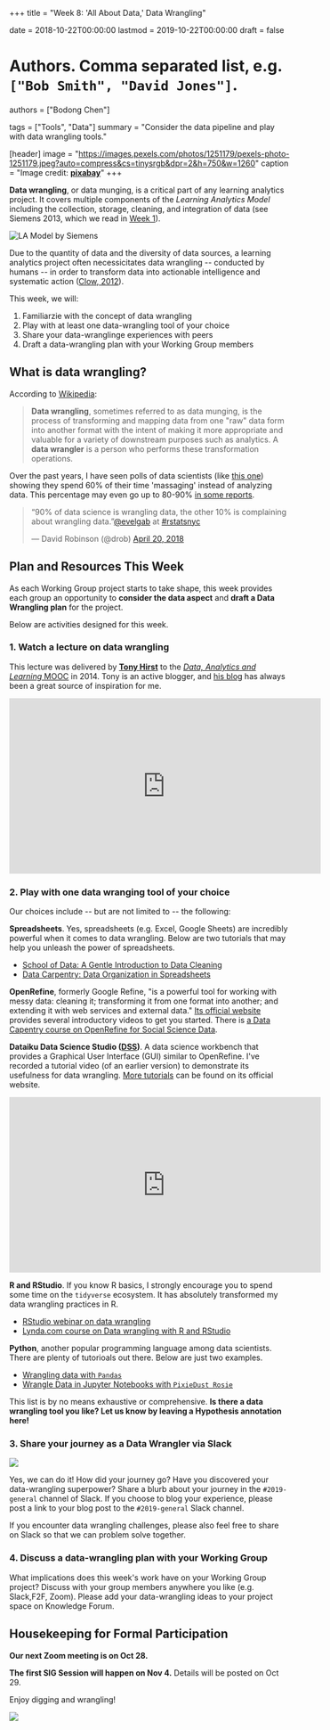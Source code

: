 +++
title = "Week 8: 'All About Data,' Data Wrangling"

date = 2018-10-22T00:00:00
lastmod = 2019-10-22T00:00:00
draft = false

# Authors. Comma separated list, e.g. `["Bob Smith", "David Jones"]`.
authors = ["Bodong Chen"]

tags = ["Tools", "Data"]
summary = "Consider the data pipeline and play with data wrangling tools."

[header]
image = "https://images.pexels.com/photos/1251179/pexels-photo-1251179.jpeg?auto=compress&cs=tinysrgb&dpr=2&h=750&w=1260"
caption = "Image credit: [**pixabay**](https://www.pexels.com/photo/person-flattening-dough-with-rolling-pin-1251179/)"
+++

**Data wrangling**, or data munging, is a critical part of any learning analytics project. It covers multiple components of the *Learning Analytics Model* including the collection, storage, cleaning, and integration of data (see Siemens 2013, which we read in [Week 1](https://colig.github.io/laumn/post/week1/)).

![LA Model by Siemens](https://c1.staticflickr.com/3/2814/9662456144_51b12d6057_b.jpg)

Due to the quantity of data and the diversity of data sources, a learning analytics project often necessicitates data wrangling -- conducted by humans -- in order to transform data into actionable intelligence and systematic action ([Clow, 2012](https://dl.acm.org/citation.cfm?doid=2567574.2567603)). 

This week, we will:

1. Familiarzie with the concept of data wrangling
2. Play with at least one data-wrangling tool of your choice
3. Share your data-wranglinge experiences with peers
4. Draft a data-wrangling plan with your Working Group members

## What is data wrangling?

According to [Wikipedia](https://en.wikipedia.org/wiki/Data_wrangling):

> **Data wrangling**, sometimes referred to as data munging, is the process of transforming and mapping data from one "raw" data form into another format with the intent of making it more appropriate and valuable for a variety of downstream purposes such as analytics. A **data wrangler** is a person who performs these transformation operations.

Over the past years, I have seen polls of data scientists (like [this one](https://www.forbes.com/sites/gilpress/2016/03/23/data-preparation-most-time-consuming-least-enjoyable-data-science-task-survey-says/#4d660d346f63)) showing they spend 60% of their time 'massaging' instead of analyzing data. This percentage may even go up to 80-90% [in some reports](https://www.infoworld.com/article/3228245/data-science/the-80-20-data-science-dilemma.html).

<!-- ![](https://thumbor.forbes.com/thumbor/960x0/https%3A%2F%2Fblogs-images.forbes.com%2Fgilpress%2Ffiles%2F2016%2F03%2FTime-1200x511.jpg) -->

<blockquote class="twitter-tweet" data-lang="en"><p lang="en" dir="ltr">“90% of data science is wrangling data, the other 10% is complaining about wrangling data.”<a href="https://twitter.com/evelgab?ref_src=twsrc%5Etfw">@evelgab</a> at <a href="https://twitter.com/hashtag/rstatsnyc?src=hash&amp;ref_src=twsrc%5Etfw">#rstatsnyc</a></p>&mdash; David Robinson (@drob) <a href="https://twitter.com/drob/status/987436677026254848?ref_src=twsrc%5Etfw">April 20, 2018</a></blockquote>
<script async src="https://platform.twitter.com/widgets.js" charset="utf-8"></script>

<!-- ![](https://thumbor.forbes.com/thumbor/960x0/https%3A%2F%2Fblogs-images.forbes.com%2Fgilpress%2Ffiles%2F2016%2F03%2FLeast-Enjoyable4-1200x511.jpg) -->


## Plan and Resources This Week

As each Working Group project starts to take shape, this week provides each group an opportunity to **consider the data aspect** and **draft a Data Wrangling plan** for the project. 

Below are activities designed for this week.

### 1. Watch a lecture on data wrangling 

This lecture was delivered by [**Tony Hirst**](https://blog.ouseful.info/about/) to the [*Data, Analytics and Learning* MOOC](https://www.edx.org/course/data-analytics-learning-utarlingtonx-link5-10x) in 2014. Tony is an active blogger, and [his blog](https://blog.ouseful.info/) has always been a great source of inspiration for me. 

<iframe width="560" height="315" src="https://www.youtube-nocookie.com/embed/wszwwbWftUs" frameborder="0" allow="autoplay; encrypted-media" allowfullscreen></iframe>

### 2. Play with one data wranging tool of your choice

Our choices include -- but are not limited to -- the following:

**Spreadsheets**. Yes, spreadsheets (e.g. Excel, Google Sheets) are incredibly powerful when it comes to data wrangling. Below are two tutorials that may help you unleash the power of spreadsheets.

- [School of Data: A Gentle Introduction to Data Cleaning](https://schoolofdata.org/courses/#IntroDataCleaning)
- [Data Carpentry: Data Organization in Spreadsheets](http://www.datacarpentry.org/spreadsheet-ecology-lesson/)
<!-- - [School of Data Handbook: Using a spreadsheet to clean up a dataset](https://datapatterns.readthedocs.org/en/latest/recipes/cleaning-data-with-spreadsheets.html) -->

**OpenRefine**, formerly Google Refine, "is a powerful tool for working with messy data: cleaning it; transforming it from one format into another; and extending it with web services and external data." [Its official website](http://openrefine.org/) provides several introductory videos to get you started. There is [a Data Capentry course on OpenRefine for Social Science Data](https://datacarpentry.org/openrefine-socialsci/). 

**Dataiku Data Science Studio ([DSS](https://www.dataiku.com/dss/index.html))**. A data science workbench that provides a Graphical User Interface (GUI) similar to OpenRefine. I've recorded a tutorial video (of an earlier version) to demonstrate its usefulness for data wrangling. [More tutorials](https://www.dataiku.com/learn/guide/tutorials/basics.html) can be found on its official website.

<iframe width="560" height="315" src="https://www.youtube-nocookie.com/embed/uNYrjeoPFGU" frameborder="0" allow="autoplay; encrypted-media" allowfullscreen></iframe>

**R and RStudio**. If you know R basics, I strongly encourage you to spend some time on the `tidyverse` ecosystem. It has absolutely transformed my data wrangling practices in R. 

- [RStudio webinar on data wrangling](https://www.rstudio.com/resources/webinars/data-wrangling-with-r-and-rstudio/)
- [Lynda.com course on Data wrangling with R and RStudio](https://www.lynda.com/R-tutorials/Data-Wrangling-R/594442-2.html)

**Python**, another popular programming language among data scientists. There are plenty of tutorioals out there. Below are just two examples. 

- [Wrangling data with `Pandas`](https://towardsdatascience.com/wrangling-data-with-pandas-27ef828aff01)
- [Wrangle Data in Jupyter Notebooks with `PixieDust Rosie`](https://medium.com/ibm-watson-data-lab/wrangle-data-in-jupyter-notebooks-with-pixiedust-rosie-7d9ac1129925)

This list is by no means exhaustive or comprehensive. **Is there a data wrangling tool you like? Let us know by leaving a Hypothesis annotation here!**

### 3. Share your journey as a Data Wrangler via Slack

![](https://upload.wikimedia.org/wikipedia/en/thumb/f/ff/SuccessKid.jpg/256px-SuccessKid.jpg)

Yes, we can do it!  How did your journey go? Have you discovered your data-wrangling superpower? Share a blurb about your journey in the `#2019-general` channel of Slack. If you choose to blog your experience, please post a link to your blog post to the `#2019-general` Slack channel.

If you encounter data wrangling challenges, please also feel free to share on Slack so that we can problem solve together. 

### 4. Discuss a data-wrangling plan with your Working Group

What implications does this week's work have on your Working Group project? Discuss with your group members anywhere you like (e.g. Slack,F2F, Zoom). Please add your data-wrangling ideas to your project space on Knowledge Forum.

## Housekeeping for Formal Participation

**Our next Zoom meeting is on Oct 28.**

**The first SIG Session will happen on Nov 4.** Details will be posted on Oct 29.

Enjoy digging and wrangling!

![](http://gif-finder.com/wp-content/uploads/2016/06/Dog-Digging.gif)